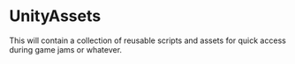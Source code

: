 # UnityAssets

This will contain a collection of reusable scripts and assets for quick access during game jams or whatever.